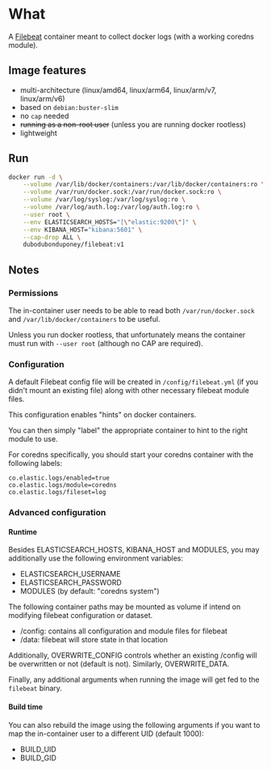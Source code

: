 # What

A [Filebeat](https://www.elastic.co/products/beats/filebeat) container meant to collect docker logs (with a working coredns module).

## Image features

 * multi-architecture (linux/amd64, linux/arm64, linux/arm/v7, linux/arm/v6)
 * based on `debian:buster-slim`
 * no `cap` needed
 * ~~running as a non-root user~~ (unless you are running docker rootless)
 * lightweight

## Run

```bash
docker run -d \
    --volume /var/lib/docker/containers:/var/lib/docker/containers:ro \
    --volume /var/run/docker.sock:/var/run/docker.sock:ro \
    --volume /var/log/syslog:/var/log/syslog:ro \
    --volume /var/log/auth.log:/var/log/auth.log:ro \
    --user root \
    --env ELASTICSEARCH_HOSTS="[\"elastic:9200\"]" \
    --env KIBANA_HOST="kibana:5601" \
    --cap-drop ALL \
    dubodubonduponey/filebeat:v1
```

## Notes

### Permissions

The in-container user needs to be able to read both `/var/run/docker.sock` and 
`/var/lib/docker/containers` to be useful.

Unless you run docker rootless, that unfortunately means the container must run with `--user root` (although no CAP are required).

### Configuration

A default Filebeat config file will be created in `/config/filebeat.yml` (if you didn't mount an existing file) along with other necessary filebeat module files.

This configuration enables "hints" on docker containers.

You can then simply "label" the appropriate container to hint to the right module to use.

For coredns specifically, you should start your coredns container with the following labels:

```
co.elastic.logs/enabled=true
co.elastic.logs/module=coredns
co.elastic.logs/fileset=log
```

### Advanced configuration

#### Runtime

Besides ELASTICSEARCH_HOSTS, KIBANA_HOST and MODULES, you may additionally use the following environment variables:

 * ELASTICSEARCH_USERNAME
 * ELASTICSEARCH_PASSWORD
 * MODULES (by default: "coredns system")

The following container paths may be mounted as volume if intend on modifying filebeat configuration or dataset.

 * /config: contains all configuration and module files for filebeat
 * /data: filebeat will store state in that location

Additionally, OVERWRITE_CONFIG controls whether an existing /config will be overwritten or not (default is not). Similarly, OVERWRITE_DATA.

Finally, any additional arguments when running the image will get fed to the `filebeat` binary.

#### Build time

You can also rebuild the image using the following arguments if you want to map the in-container user to a different UID (default 1000):

 * BUILD_UID
 * BUILD_GID
